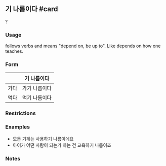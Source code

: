 ## 기 나름이다 #card
?
### Usage
follows verbs and means "depend on, be up to". Like depends on how one teaches.
### Form
|     | 기 나름이다  |
| --- | ------- |
| 가다  | 가기 나름이다 |
| 먹다  | 먹기 나름이다 |
### Restrictions
### Examples
* 모든 기계는 사용하기 나름이에요
* 아이가 어떤 사람이 되는가 하는 건 교육하기 나름이죠
### Notes
<!--SR:!2024-12-17,1,228-->
